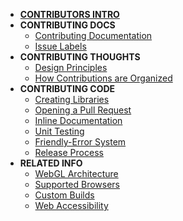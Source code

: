 <!-- docs/_sidebar.md -->

- [__CONTRIBUTORS INTRO__](README.md)
- __CONTRIBUTING DOCS__
  - [Contributing Documentation](contributing_documentation.md)
  - [Issue Labels](issue_labels.md)
- __CONTRIBUTING THOUGHTS__
  - [Design Principles](design_principles.md)
  - [How Contributions are Organized](organization.md)
- __CONTRIBUTING CODE__
  - [Creating Libraries](creating_libraries.md)
  - [Opening a Pull Request](preparing_a_pull_request.md)
  - [Inline Documentation](inline_documentation.md)
  - [Unit Testing](unit_testing.md)
  - [Friendly-Error System](friendly_error_system.md)
  - [Release Process](release_process.md)
- __RELATED INFO__
  - [WebGL Architecture](webgl_mode_architecture.md)
  - [Supported Browsers](supported_browsers.md)
  - [Custom Builds](custom_p5_build.md)
  - [Web Accessibility](web_accessibility.md)
